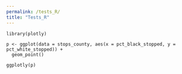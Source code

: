 ```yaml
---
permalink: /tests_R/
title: "Tests_R"
---
```


```{r}
library(plotly)
```


```{r}
p <- ggplot(data = stops_county, aes(x = pct_black_stopped, y = pct_white_stopped)) +
  geom_point()
```

```{r}
ggplotly(p) 
```

